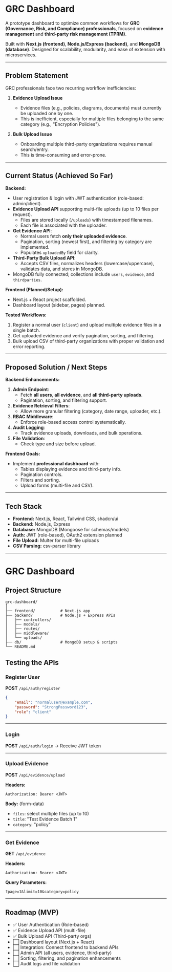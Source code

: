 # GRC Dashboard

A prototype dashboard to optimize common workflows for **GRC (Governance, Risk, and Compliance) professionals**, focused on **evidence management** and **third-party risk management (TPRM)**.  

Built with **Next.js (frontend)**, **Node.js/Express (backend)**, and **MongoDB (database)**. Designed for scalability, modularity, and ease of extension with microservices.

---

## Problem Statement

GRC professionals face two recurring workflow inefficiencies:

1. **Evidence Upload Issue**  
   - Evidence files (e.g., policies, diagrams, documents) must currently be uploaded one by one.  
   - This is inefficient, especially for multiple files belonging to the same category (e.g., "Encryption Policies").

2. **Bulk Upload Issue**  
   - Onboarding multiple third-party organizations requires manual search/entry.  
   - This is time-consuming and error-prone.

---

## Current Status (Achieved So Far)

**Backend:**

- User registration & login with JWT authentication (role-based: admin/client).  
- **Evidence Upload API** supporting multi-file uploads (up to 10 files per request).  
  - Files are stored locally (`/uploads`) with timestamped filenames.  
  - Each file is associated with the uploader.  
- **Get Evidence API**:  
  - Normal users fetch **only their uploaded evidence**.  
  - Pagination, sorting (newest first), and filtering by category are implemented.  
  - Populates `uploadedBy` field for clarity.  
- **Third-Party Bulk Upload API**:  
  - Accepts CSV files, normalizes headers (lowercase/uppercase), validates data, and stores in MongoDB.  
- MongoDB fully connected; collections include `users`, `evidence`, and `thirdparties`.

**Frontend (Planned/Setup):**

- Next.js + React project scaffolded.
- Dashboard layout (sidebar, pages) planned.

**Tested Workflows:**

1. Register a normal user (`client`) and upload multiple evidence files in a single batch.  
2. Get uploaded evidence and verify pagination, sorting, and filtering.  
3. Bulk upload CSV of third-party organizations with proper validation and error reporting.  

---

## Proposed Solution / Next Steps

**Backend Enhancements:**

1. **Admin Endpoint**:
   - Fetch **all users**, **all evidence**, and **all third-party uploads**.  
   - Pagination, sorting, and filtering support.  
2. **Evidence Retrieval Filters**:
   - Allow more granular filtering (category, date range, uploader, etc.).  
3. **RBAC Middleware**:
   - Enforce role-based access control systematically.  
4. **Audit Logging**:
   - Track evidence uploads, downloads, and bulk operations.  
5. **File Validation**:
   - Check type and size before upload.  

**Frontend Goals:**

- Implement **professional dashboard** with:
  - Tables displaying evidence and third-party info.
  - Pagination controls.
  - Filters and sorting.
  - Upload forms (multi-file and CSV).  

---

## Tech Stack

- **Frontend:** Next.js, React, Tailwind CSS, shadcn/ui  
- **Backend:** Node.js, Express  
- **Database:** MongoDB (Mongoose for schemas/models)  
- **Auth:** JWT (role-based), OAuth2 extension planned  
- **File Upload:** Multer for multi-file uploads  
- **CSV Parsing:** csv-parser library  

---

# GRC Dashboard

## Project Structure

```
grc-dashboard/
│
├── frontend/           # Next.js app
├── backend/            # Node.js + Express APIs
│   ├── controllers/
│   ├── models/
│   ├── routes/
│   ├── middleware/
│   └── uploads/
├── db/                 # MongoDB setup & scripts
└── README.md
```

## Testing the APIs

### Register User

**POST** `/api/auth/register`

```json
{
    "email": "normaluser@example.com",
    "password": "StrongPassword123",
    "role": "client"
}
```

---

### Login

**POST** `/api/auth/login` → Receive JWT token

---

### Upload Evidence

**POST** `/api/evidence/upload`

**Headers:**

```
Authorization: Bearer <JWT>
```

**Body:** (form-data)

- `files`: select multiple files (up to 10)
- `title`: "Test Evidence Batch 1"
- `category`: "policy"

---

### Get Evidence

**GET** `/api/evidence`

**Headers:**

```
Authorization: Bearer <JWT>
```

**Query Parameters:**

```
?page=1&limit=10&category=policy
```

---

## Roadmap (MVP)

- ✅ User Authentication (Role-based)
- ✅ Evidence Upload API (multi-file)
- ✅ Bulk Upload API (Third-party orgs)
- ⬜ Dashboard layout (Next.js + React)
- ⬜ Integration: Connect frontend to backend APIs
- ⬜ Admin API (all users, evidence, third-party)
- ⬜ Sorting, filtering, and pagination enhancements
- ⬜ Audit logs and file validation
